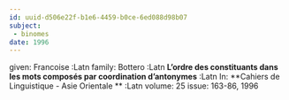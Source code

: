 ```yaml
---
id: uuid-d506e22f-b1e6-4459-b0ce-6ed088d98b07
subject: 
 - binomes
date: 1996
---
```


given: Francoise :Latn
family: Bottero :Latn
**L’ordre des constituants dans les mots composés par coordination d’antonymes** :Latn
In: 
**Cahiers de Linguistique - Asie Orientale ** :Latn
volume: 25
issue: 163-86, 1996
